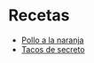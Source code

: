 # Recetas

* [Pollo a la naranja](Recetas/Pollo_a_la_naranja.md)
* [Tacos de secreto](Recetas/Tacos_de_secreto.md)
